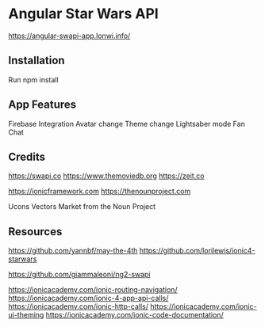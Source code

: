 # Angular Star Wars API
https://angular-swapi-app.lonwi.info/

## Installation

Run npm install

## App Features
Firebase Integration 
Avatar change
Theme change
Lightsaber mode
Fan Chat

## Credits

https://swapi.co
https://www.themoviedb.org
https://zeit.co

https://ionicframework.com
https://thenounproject.com

Ucons Vectors Market from the Noun Project


## Resources

https://github.com/yannbf/may-the-4th
https://github.com/lorilewis/ionic4-starwars

https://github.com/giammaleoni/ng2-swapi

https://ionicacademy.com/ionic-routing-navigation/
https://ionicacademy.com/ionic-4-app-api-calls/
https://ionicacademy.com/ionic-http-calls/
https://ionicacademy.com/ionic-ui-theming
https://ionicacademy.com/ionic-code-documentation/